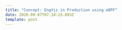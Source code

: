 ```yaml
---
title: "Concept: EngViz in Production using eBPF"
date: 2020-09-07T07:10:23.893Z
template: post
---
```

